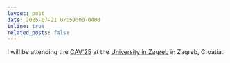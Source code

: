 ```yaml
---
layout: post
date: 2025-07-21 07:59:00-0400
inline: true
related_posts: false
---
```


I will be attending the [CAV'25](https://conferences.i-cav.org/2025/) at the [University in Zagreb](https://www.unizg.hr/) in Zagreb, Croatia.